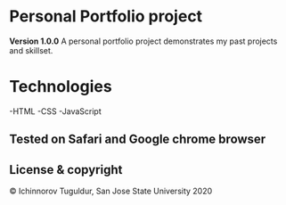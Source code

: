 # Personal Portfolio project

**Version 1.0.0**
A personal portfolio project demonstrates my past projects and skillset.

# Technologies

 -HTML </n>
 -CSS
 -JavaScript
 
 Tested on Safari and Google chrome browser
----

## License & copyright

© Ichinnorov Tuguldur, San Jose State University 2020

